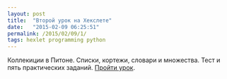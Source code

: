 ```yaml
---
layout: post
title:  "Второй урок на Хекслете"
date:   "2015-02-09 06:25:51"
permalink: /2015/02/09/1/
tags: hexlet programming python
---
```


Коллекиции в Питоне. Списки, кортежи, словари и множества. Тест и пять
практических
заданий. [Пройти урок](https://hexlet.io/lessons/python-collections).
